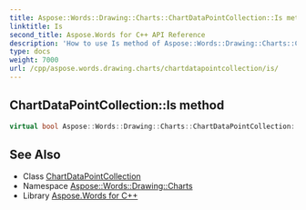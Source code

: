 ```yaml
---
title: Aspose::Words::Drawing::Charts::ChartDataPointCollection::Is method
linktitle: Is
second_title: Aspose.Words for C++ API Reference
description: 'How to use Is method of Aspose::Words::Drawing::Charts::ChartDataPointCollection class in C++.'
type: docs
weight: 7000
url: /cpp/aspose.words.drawing.charts/chartdatapointcollection/is/
---
```

## ChartDataPointCollection::Is method




```cpp
virtual bool Aspose::Words::Drawing::Charts::ChartDataPointCollection::Is(const System::TypeInfo &target) const override
```

## See Also

* Class [ChartDataPointCollection](../)
* Namespace [Aspose::Words::Drawing::Charts](../../)
* Library [Aspose.Words for C++](../../../)
